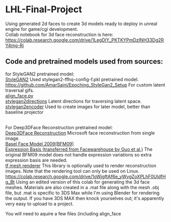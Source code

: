 # LHL-Final-Project
Using generated 2d faces to create 3d models ready to deploy in unreal engine for game/cgi development.\
Collab notebook for 3d face reconstruction is here: https://colab.research.google.com/drive/1LegDlY_PKTKYPmDzINH33Dg2RY4mg-Ri


## Code and pretrained models used from sources:
for StyleGAN2 pretrained model:\
[StyleGAN2](https://github.com/NVlabs/stylegan2)   Used stylegan2-ffhq-config-f.pkl pretrained model.\
https://github.com/AmarSaini/Epoching_StyleGan2_Setup   For custom latent traversal gifs.\
[align_face.py](https://gist.github.com/lzhbrian/bde87ab23b499dd02ba4f588258f57d5)\
[stylegan2directions](https://twitter.com/robertluxemburg/status/1207087801344372736)   Latent directions for traversing latent space.\
[stylegan2encoder](https://github.com/rolux/stylegan2encoder) Used to create images for later model, better than baseline projector


\
For Deep3DFace Reconstruction pretrained model:\
[Deep3DFace Reconstruction](https://github.com/microsoft/Deep3DFaceReconstruction)   Microsoft face reconstruction from single image.\
[Basel Face Model 2009(BFM09)](https://faces.dmi.unibas.ch/bfm/main.php?nav=1-0&id=basel_face_model)\
[Expression Basis (transferred from Facewarehouse by Guo et al.)](https://github.com/Juyong/3DFace)   The original BFM09 model does not handle expression variations so extra expression basis are needed.\
[tf mesh renderer](https://github.com/google/tf_mesh_renderer/tree/ba27ea1798f6ee8d03ddbc52f42ab4241f9328bb)   This library is optionally used to render reconstruction images. Note that the rendering tool can only be used on Linux.
https://colab.research.google.com/drive/1oWjgftAf6e_yWvgZoXPLhF0UldfHg_Bt Using an edited version of this colab for generating the 3d face meshes. Materials are also created in a .mat file along with the mesh .obj file, but .mat is specific to 3DS Max while I'm using Blender for rendering the output. If you have 3DS MAX then knock yourselves out; it's apparently very easy to upload to a project.

You will need to aquire a few files (including align_face
